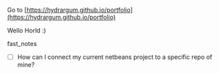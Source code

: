 Go to [https://hydrargum.github.io/portfolio](https://hydrargum.github.io/portfolio)

Wello Horld :)


fast_notes
- [ ]  How can I connect my current netbeans project to a specific repo of mine?
